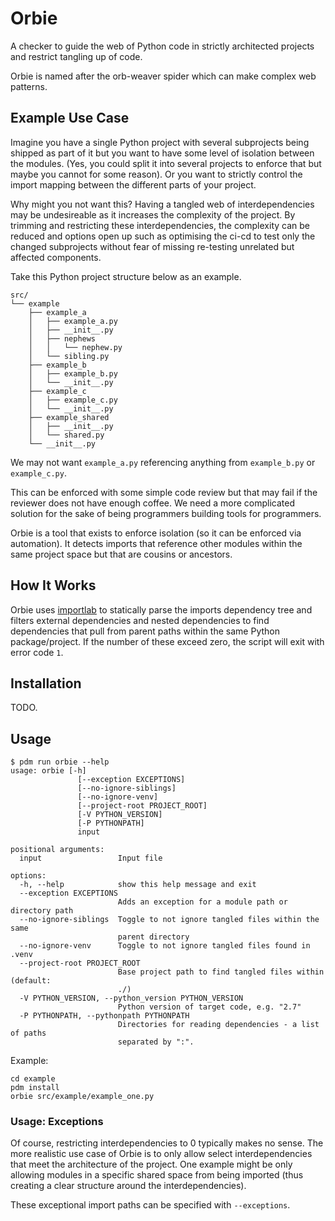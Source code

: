 # Orbie

A checker to guide the web of Python code in strictly architected projects and
restrict tangling up of code.

Orbie is named after the orb-weaver spider which can make complex web patterns.

## Example Use Case

Imagine you have a single Python project with several subprojects being shipped
as part of it but you want to have some level of isolation between the modules.
(Yes, you could split it into several projects to enforce that but maybe you
cannot for some reason). Or you want to strictly control the import mapping
between the different parts of your project.

Why might you not want this? Having a tangled web of interdependencies may be
undesireable as it increases the complexity of the project. By trimming and
restricting these interdependencies, the complexity can be reduced and options
open up such as optimising the ci-cd to test only the changed subprojects
without fear of missing re-testing unrelated but affected components.

Take this Python project structure below as an example.

```
src/
└── example
    ├── example_a
    │   ├── example_a.py
    │   ├── __init__.py
    │   ├── nephews
    │   │   └── nephew.py
    │   └── sibling.py
    ├── example_b
    │   ├── example_b.py
    │   └── __init__.py
    ├── example_c
    │   ├── example_c.py
    │   └── __init__.py
    ├── example_shared
    │   ├── __init__.py
    │   └── shared.py
    └── __init__.py
```

We may not want `example_a.py` referencing anything from `example_b.py` or
`example_c.py`.

This can be enforced with some simple code review but that may fail if the
reviewer does not have enough coffee. We need a more complicated solution for
the sake of being programmers building tools for programmers.

Orbie is a tool that exists to enforce isolation (so it can be enforced via
automation). It detects imports that reference other modules within the same
project space but that are cousins or ancestors.

## How It Works

Orbie uses [importlab](https://github.com/google/importlab) to statically
parse the imports dependency tree and filters external dependencies and nested
dependencies to find dependencies that pull from parent paths within the same
Python package/project. If the number of these exceed zero, the script will exit
with error code `1`.

## Installation

TODO.

## Usage

```
$ pdm run orbie --help
usage: orbie [-h]
               [--exception EXCEPTIONS]
               [--no-ignore-siblings] 
               [--no-ignore-venv]
               [--project-root PROJECT_ROOT]
               [-V PYTHON_VERSION]
               [-P PYTHONPATH]
               input

positional arguments:
  input                 Input file

options:
  -h, --help            show this help message and exit
  --exception EXCEPTIONS
                        Adds an exception for a module path or directory path
  --no-ignore-siblings  Toggle to not ignore tangled files within the same
                        parent directory
  --no-ignore-venv      Toggle to not ignore tangled files found in .venv
  --project-root PROJECT_ROOT
                        Base project path to find tangled files within (default:
                        ./)
  -V PYTHON_VERSION, --python_version PYTHON_VERSION
                        Python version of target code, e.g. "2.7"
  -P PYTHONPATH, --pythonpath PYTHONPATH
                        Directories for reading dependencies - a list of paths
                        separated by ":".
```

Example:

```
cd example
pdm install
orbie src/example/example_one.py
```

### Usage: Exceptions

Of course, restricting interdependencies to 0 typically makes no sense. The more
realistic use case of Orbie is to only allow select interdependencies that
meet the architecture of the project. One example might be only allowing modules
in a specific shared space from being imported (thus creating a clear structure
around the interdependencies).

These exceptional import paths can be specified with `--exceptions`.
